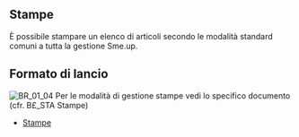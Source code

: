 ## Stampe
È possibile stampare un elenco di articoli secondo le modalità standard comuni a tutta la gestione Sme.up.
## Formato di lancio
![BR_01_04](http://doc.smeup.com/immagini/MBDOC_OGG-P_BRAR51/BR_01_04.png)
Per le modalità di gestione stampe vedi lo specifico documento (cfr. B£_STA Stampe)
- [Stampe](Sorgenti/DOC_OPE/TA/B£AMO/B£_STA)
